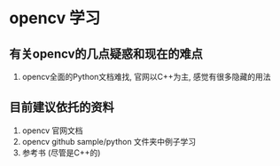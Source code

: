 # opencv 学习



## 有关opencv的几点疑惑和现在的难点
1. opencv全面的Python文档难找, 官网以C++为主, 感觉有很多隐藏的用法

## 目前建议依托的资料
1. opencv 官网文档
2. opencv github sample/python 文件夹中例子学习
3. 参考书 <learning openCV> (尽管是C++的)
